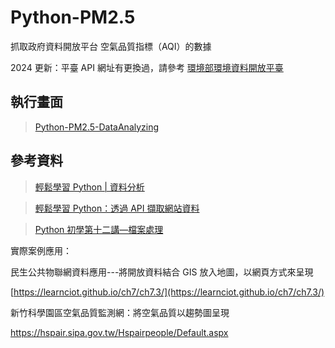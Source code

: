 # Python-PM2.5
 
 抓取政府資料開放平台 空氣品質指標（AQI）的數據

 2024 更新：平臺 API 網址有更換過，請參考 [環境部環境資料開放平臺](https://data.moenv.gov.tw/paradigm) 

  
## 執行畫面

> [Python-PM2.5-DataAnalyzing](https://wastu01.github.io/article/python-pm25-aqi-opendata/)

## 參考資料

> [輕鬆學習 Python | 資料分析](https://yaojenkuo.io/python-sklearn-cht/01-Web-Scraping-101-slides.pdf)


> [輕鬆學習 Python：透過 API 擷取網站資料](https://medium.com/datainpoint/python-essentials-requesting-web-api-edd417a57ba5)


> [Python 初學第十二講—檔案處理](https://medium.com/ccclub/ccclub-python-for-beginners-tutorial-bf0648108581)

實際案例應用：

民生公共物聯網資料應用---將開放資料結合 GIS 放入地圖，以網頁方式來呈現

[https://learnciot.github.io/ch7/ch7.3/](https://learnciot.github.io/ch7/ch7.3/)

新竹科學園區空氣品質監測網：將空氣品質以趨勢圖呈現

https://hspair.sipa.gov.tw/Hspairpeople/Default.aspx



